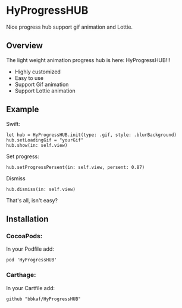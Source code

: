 HyProgressHUB
====
Nice progress hub support gif animation and Lottie.

Overview
----
The light weight animation progress hub is here: HyProgressHUB!!!
* Highly customized
* Easy to use
* Support Gif animation
* Support Lottie animation

Example
----
Swift:

    let hub = HyProgressHUB.init(type: .gif, style: .blurBackground)
    hub.setLoadingGif = "yourGif"
    hub.show(in: self.view)
    
Set progress:

    hub.setProgressPersent(in: self.view, persent: 0.87)
    
Dismiss

    hub.dismiss(in: self.view)
      
That's all, isn't easy?

Installation
----
### CocoaPods: 
In your Podfile add:
  
    pod 'HyProgressHUB'
    
### Carthage:
In your Cartfile add:

    github "bbkaf/HyProgressHUB"
    
